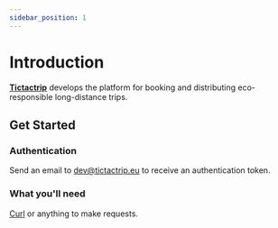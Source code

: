 ```yaml
---
sidebar_position: 1
---
```


# Introduction

**[Tictactrip](https://www.tictactrip.eu/)** develops the platform for booking and distributing eco-responsible long-distance trips.

## Get Started

### Authentication

Send an email to dev@tictactrip.eu to receive an authentication token.

### What you'll need

[Curl](https://github.com/curl/curl) or anything to make requests.
